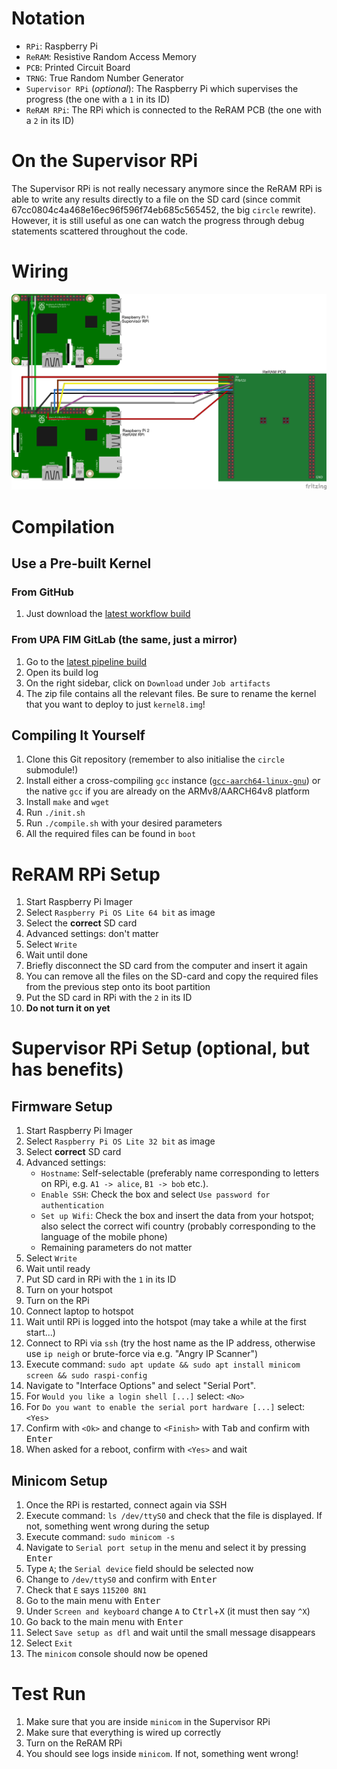 # Notation

- `RPi`: Raspberry Pi
- `ReRAM`: Resistive Random Access Memory
- `PCB`: Printed Circuit Board
- `TRNG`: True Random Number Generator
- `Supervisor RPi` (*optional*): The Raspberry Pi which supervises the progress (the one with a `1` in its ID)
- `ReRAM RPi`: The RPi which is connected to the ReRAM PCB (the one with a `2` in its ID)

# On the Supervisor RPi

The Supervisor RPi is not really necessary anymore since the ReRAM RPi is able to write any results directly to a file on the SD card (since commit 67cc0804c4a468e16ec96f596f74eb685c565452, the big `circle` rewrite). However, it is still useful as one can watch the progress through debug statements scattered throughout the code.

# Wiring

![Wiring diagram](./Wiring_Steckplatine.png?raw=true)

# Compilation

## Use a Pre-built Kernel

### From GitHub

1. Just download the [latest workflow build](https://nightly.link/ThexXTURBOXx/reram-trng/workflows/build/circle/Boot%20Files.zip)

### From UPA FIM GitLab (the same, just a mirror)

1. Go to the [latest pipeline build](https://git.fim.uni-passau.de/mexis/rpi_measurement_kernel/-/pipelines/latest)
1. Open its build log
1. On the right sidebar, click on `Download` under `Job artifacts`
1. The zip file contains all the relevant files. Be sure to rename the kernel that you want to deploy to just `kernel8.img`!

## Compiling It Yourself

1. Clone this Git repository (remember to also initialise the `circle` submodule!)
1. Install either a cross-compiling `gcc` instance ([`gcc-aarch64-linux-gnu`](https://developer.arm.com/downloads/-/arm-gnu-toolchain-downloads)) or the native `gcc` if you are already on the ARMv8/AARCH64v8 platform
1. Install `make` and `wget`
1. Run `./init.sh`
1. Run `./compile.sh` with your desired parameters
1. All the required files can be found in `boot`

# ReRAM RPi Setup

1. Start Raspberry Pi Imager
1. Select `Raspberry Pi OS Lite 64 bit` as image
1. Select the **correct** SD card
1. Advanced settings: don't matter
1. Select `Write`
1. Wait until done
1. Briefly disconnect the SD card from the computer and insert it again
1. You can remove all the files on the SD-card and copy the required files from the previous step onto its boot partition
1. Put the SD card in RPi with the `2` in its ID
1. **Do not turn it on yet**

# Supervisor RPi Setup (optional, but has benefits)

## Firmware Setup

1. Start Raspberry Pi Imager
1. Select `Raspberry Pi OS Lite 32 bit` as image
1. Select **correct** SD card
1. Advanced settings: 
    - `Hostname`: Self-selectable (preferably name corresponding to letters on RPi, e.g. `A1 -> alice`, `B1 -> bob` etc.).
    - `Enable SSH`: Check the box and select `Use password for authentication`
    - `Set up Wifi`: Check the box and insert the data from your hotspot; also select the correct wifi country (probably corresponding to the language of the mobile phone)
    - Remaining parameters do not matter
1. Select `Write`
1. Wait until ready
1. Put SD card in RPi with the `1` in its ID
1. Turn on your hotspot
1. Turn on the RPi
1. Connect laptop to hotspot
1. Wait until RPi is logged into the hotspot (may take a while at the first start...)
1. Connect to RPi via `ssh` (try the host name as the IP address, otherwise use `ip neigh` or brute-force via e.g. "Angry IP Scanner")
1. Execute command: `sudo apt update && sudo apt install minicom screen && sudo raspi-config`
1. Navigate to "Interface Options" and select "Serial Port".
1. For `Would you like a login shell [...]` select: `<No>`
1. For `Do you want to enable the serial port hardware [...]` select: `<Yes>`
1. Confirm with `<Ok>` and change to `<Finish>` with <kbd>Tab</kbd> and confirm with <kbd>Enter</kbd>
1. When asked for a reboot, confirm with `<Yes>` and wait

## Minicom Setup

1. Once the RPi is restarted, connect again via SSH
1. Execute command: `ls /dev/ttyS0` and check that the file is displayed. If not, something went wrong during the setup
1. Execute command: `sudo minicom -s`
1. Navigate to `Serial port setup` in the menu and select it by pressing <kbd>Enter</kbd>
1. Type `A`; the `Serial device` field should be selected now
1. Change to `/dev/ttyS0` and confirm with <kbd>Enter</kbd>
1. Check that `E` says `115200 8N1`
1. Go to the main menu with <kbd>Enter</kbd>
1. Under `Screen and keyboard` change `A` to <kbd>Ctrl</kbd>+<kbd>X</kbd> (it must then say `^X`)
1. Go back to the main menu with <kbd>Enter</kbd>
1. Select `Save setup as dfl` and wait until the small message disappears
1. Select `Exit`
1. The `minicom` console should now be opened

# Test Run

1. Make sure that you are inside `minicom` in the Supervisor RPi
1. Make sure that everything is wired up correctly
1. Turn on the ReRAM RPi
1. You should see logs inside `minicom`. If not, something went wrong!
